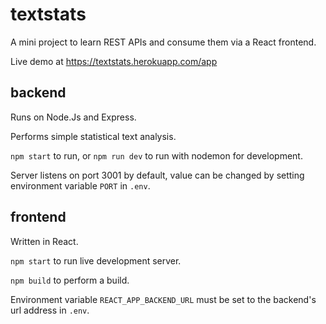 # textstats
A mini project to learn REST APIs and consume them via a React frontend.

Live demo at https://textstats.herokuapp.com/app
## backend
Runs on Node.Js and Express.

Performs simple statistical text analysis.

`npm start` to run, or `npm run dev` to run with nodemon for development.

Server listens on port 3001 by default, value can be changed by setting environment variable `PORT` in `.env`.

## frontend
Written in React.

`npm start` to run live development server.

`npm build` to perform a build.

Environment variable `REACT_APP_BACKEND_URL` must be set to the backend's url address in `.env`.
